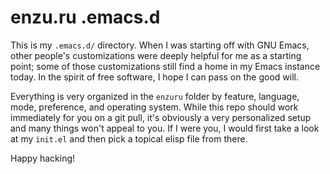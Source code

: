 # enzu.ru .emacs.d

This is my `.emacs.d/` directory. When I was starting off with GNU Emacs, other people's customizations were deeply helpful for me as a starting point; some of those customizations still find a home in my Emacs instance today. In the spirit of free software, I hope I can pass on the good will.

Everything is very organized in the `enzuru` folder by feature, language, mode, preference, and operating system. While this repo should work immediately for you on a git pull, it's obviously a very personalized setup and many things won't appeal to you. If I were you, I would first take a look at my `init.el` and then pick a topical elisp file from there.

Happy hacking!
